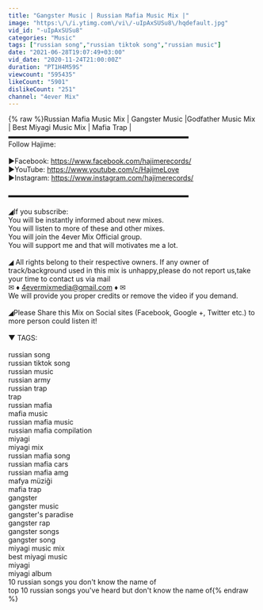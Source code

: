 ```yaml
---
title: "Gangster Music | Russian Mafia Music Mix |"
image: "https:\/\/i.ytimg.com\/vi\/-uIpAxSUSu8\/hqdefault.jpg"
vid_id: "-uIpAxSUSu8"
categories: "Music"
tags: ["russian song","russian tiktok song","russian music"]
date: "2021-06-28T19:07:49+03:00"
vid_date: "2020-11-24T21:00:00Z"
duration: "PT1H4M59S"
viewcount: "595435"
likeCount: "5901"
dislikeCount: "251"
channel: "4ever Mix"
---
```

{% raw %}Russian Mafia Music Mix | Gangster Music |Godfather Music Mix | Best Miyagi Music Mix | Mafia Trap |<br />▬▬▬▬▬▬▬▬▬▬▬▬▬▬▬▬▬▬▬▬▬▬▬▬▬▬<br />Follow Hajime:<br /><br />►Facebook: <a rel="nofollow" target="blank" href="https://www.facebook.com/hajimerecords/">https://www.facebook.com/hajimerecords/</a><br />►YouTube: <a rel="nofollow" target="blank" href="https://www.youtube.com/c/HajimeLove">https://www.youtube.com/c/HajimeLove</a><br />►Instagram: <a rel="nofollow" target="blank" href="https://www.instagram.com/hajimerecords/">https://www.instagram.com/hajimerecords/</a><br /><br />▬▬▬▬▬▬▬▬▬▬▬▬▬▬▬▬▬▬▬▬▬▬▬▬▬▬<br /><br />◢If you subscribe:<br />You will be instantly informed about new mixes.<br />You will listen to more of these and other mixes.<br />You will  join the 4ever Mix Official group.<br />You will support me and that will motivates me a lot.<br /><br />◢ All rights belong to their respective owners. If any owner of track/background used in this mix is unhappy,please do not report us,take your time to contact us via mail <br />✉ ♦ 4evermixmedia@gmail.com ♦ ✉<br />We will provide you proper credits or remove the video if you demand.<br /><br />◢Please Share this Mix on Social sites (Facebook, Google +, Twitter etc.) to more person could listen it!<br /><br />▼ TAGS:<br /><br />russian song<br />russian tiktok song<br />russian music<br />russian army<br />russian trap<br />trap<br />russian mafia<br />mafia music<br />russian mafia music<br />russian mafia compilation<br />miyagi<br />miyagi mix<br />russian mafia song<br />russian mafia cars<br />russian mafia amg<br />mafya müziği<br />mafia trap<br />gangster<br />gangster music<br />gangster's paradise<br />gangster rap<br />gangster songs<br />gangster song<br />miyagi music mix<br />best miyagi music<br />miyagi<br />miyagi album<br />10 russian songs you don't know the name of<br />top 10 russian songs you've heard but don't know the name of{% endraw %}
